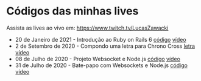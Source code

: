 # Códigos das minhas lives

Assista as lives ao vivo em: <https://www.twitch.tv/LucasZawacki>

* 20 de Janeiro de 2021 - Introdução ao Ruby on Rails 6 [código](/20_01_21_rails) [vídeo](https://www.twitch.tv/videos/881533139)
* 2 de Setembro de 2020 - Compondo uma letra para Chrono Cross [letra](/02_09_20_chrono_cross) [vídeo](https://youtu.be/kGaybsrwDD0)
* 08 de Julho de 2020 - Projeto Websocket e Node.js [código](/08_07_20_node-websockets) [vídeo](https://www.twitch.tv/videos/686856234)
* 31 de Julho de 2020 - Bate-papo com Websockets e Node.js [código](/31_07_20_node-websockets-intro) [vídeo](https://www.youtube.com/watch?v=3WGE29Ym0IQ)

